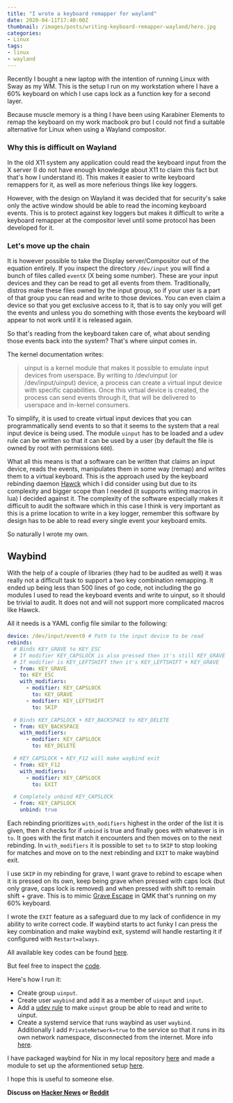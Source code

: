 ```yaml
---
title: "I wrote a keyboard remapper for wayland"
date: 2020-04-11T17:40:00Z
thumbnail: /images/posts/writing-keyboard-remapper-wayland/hero.jpg
categories:
- Linux
tags:
- linux
- wayland
---
```


Recently I bought a new laptop with the intention of running Linux with Sway as my WM. This is the setup I run on my workstation where I have a 60% keyboard on which I use caps lock as a function key for a second layer.

Because muscle memory is a thing I have been using Karabiner Elements to remap the keyboard on my work macbook pro but I could not find a suitable alternative for Linux when using a Wayland compositor.

### Why this is difficult on Wayland

In the old X11 system any application could read the keyboard input from the X server (I do not have enough knowledge about X11 to claim this fact but that's how I understand it). This makes it easier to write keyboard remappers for it, as well as more neferious things like key loggers.

However, with the design on Wayland it was decided that for security's sake only the active window should be able to read the incoming keyboard events. This is to protect against key loggers but makes it difficult to write a keyboard remapper at the compositor level until some protocol has been developed for it.

### Let's move up the chain

It is however possible to take the Display server/Compositor out of the equation entirely. If you inspect the directory `/dev/input` you will find a bunch of files called `eventX` (X being some number). These are your input devices and they can be read to get all events from them. Traditionally, distros make these files owned by the input group, so if your user is a part of that group you can read and write to those devices. You can even claim a device so that you get exclusive access to it, that is to say only you will get the events and unless you do something with those events the keyboard will appear to not work until it is released again.

So that's reading from the keyboard taken care of, what about sending those events back into the system? That's where uinput comes in.

The kernel documentation writes:

> uinput is a kernel module that makes it possible to emulate input devices from userspace. By writing to /dev/uinput (or /dev/input/uinput) device, a process can create a virtual input device with specific capabilities. Once this virtual device is created, the process can send events through it, that will be delivered to userspace and in-kernel consumers.

To simplify, it is used to create virtual input devices that you can programmatically send events to so that it seems to the system that a real input device is being used. The module `uinput` has to be loaded and a udev rule can be written so that it can be used by a user (by default the file is owned by root with permissions `600`).

What all this means is that a software can be written that claims an input device, reads the events, manipulates them in some way (remap) and writes them to a virtual keyboard. This is the approach used by the keyboard rebinding daemon [Hawck][1] which I did consider using but due to its complexity and bigger scope than I needed (it supports writing macros in lua) I decided against it. The complexity of the software especially makes it difficult to audit the software which in this case I think is very important as this is a prime location to write in a key logger, remember this software by design has to be able to read every single event your keyboard emits.

So naturally I wrote my own.

## Waybind

With the help of a couple of libraries (they had to be audited as well) it was really not a difficult task to support a two key combination remapping. It ended up being less than 500 lines of go code, not including the go modules I used to read the keyboard events and write to uinput, so it should be trivial to audit. It does not and will not support more complicated macros like Hawck.

All it needs is a YAML config file similar to the following:

```yaml
device: /dev/input/event0 # Path to the input device to be read
rebinds:
  # Binds KEY_GRAVE to KEY_ESC
  # If modifier KEY_CAPSLOCK is also pressed then it's still KEY_GRAVE but KEY_CAPSLOCK is removed
  # If modifier is KEY_LEFTSHIFT then it's KEY_LEFTSHIFT + KEY_GRAVE
  - from: KEY_GRAVE
    to: KEY_ESC
    with_modifiers:
      - modifier: KEY_CAPSLOCK
        to: KEY_GRAVE
      - modifier: KEY_LEFTSHIFT
        to: SKIP

  # Binds KEY_CAPSLOCK + KEY_BACKSPACE to KEY_DELETE
  - from: KEY_BACKSPACE
    with_modifiers:
      - modifier: KEY_CAPSLOCK
        to: KEY_DELETE

  # KEY_CAPSLOCK + KEY_F12 will make waybind exit
  - from: KEY_F12
    with_modifiers:
      - modifier: KEY_CAPSLOCK
        to: EXIT

  # Completely unbind KEY_CAPSLOCK
  - from: KEY_CAPSLOCK
    unbind: true
```

Each rebinding prioritizes `with_modifiers` highest in the order of the list it is given, then it checks for if `unbind` is true and finally goes with whatever is in `to`. It goes with the first match it encounters and then moves on to the next rebinding. In `with_modifiers` it is possible to set `to` to `SKIP` to stop looking for matches and move on to the next rebinding and `EXIT` to make waybind exit.

I use `SKIP` in my rebinding for grave, I want grave to rebind to escape when it is pressed on its own, keep being grave when pressed with caps lock (but only grave, caps lock is removed) and when pressed with shift to remain shift + grave. This is to mimic [Grave Escape][2] in QMK that's running on my 60% keyboard.

I wrote the `EXIT` feature as a safeguard due to my lack of confidence in my ability to write correct code. If waybind starts to act funky I can press the key combination and make waybind exit, systemd will handle restarting it if configured with `Restart=always`.

All available key codes can be found [here][3].

But feel free to inspect the [code][4].

Here's how I run it:

- Create group `uinput`.
- Create user `waybind` and add it as a member of `uinput` and `input`.
- Add a [udev rule][5] to make `uinput` group be able to read and write to uinput.
- Create a systemd service that runs waybind as user `waybind`. Additionally I add `PrivateNetwork=true` to the service so that it runs in its own network namespace, disconnected from the internet. More info [here][6].

I have packaged waybind for Nix in my local repository [here][7] and made a module to set up the aformentioned setup [here][8].

I hope this is useful to someone else.

**Discuss on [Hacker News][9] or [Reddit][10]**

[1]: https://github.com/snyball/Hawck
[2]: https://beta.docs.qmk.fm/using-qmk/advanced-keycodes/feature_grave_esc
[3]: https://github.com/arnarg/waybind/blob/master/src/ecodes.go
[4]: https://github.com/arnarg/waybind
[5]: https://github.com/arnarg/waybind/blob/master/udev/99-uinput.rules
[6]: https://www.freedesktop.org/software/systemd/man/systemd.exec.html#PrivateNetwork=
[7]: https://github.com/arnarg/config/blob/master/packages/waybind/default.nix
[8]: https://github.com/arnarg/config/blob/master/modules/programs/waybind/default.nix
[9]: https://news.ycombinator.com/item?id=22843070
[10]: https://www.reddit.com/r/linux/comments/fzc1bg/waybind_dead_simple_remapper_for_wayland_based_on/
